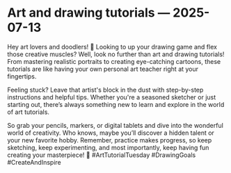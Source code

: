 # Art and drawing tutorials — 2025-07-13

Hey art lovers and doodlers! 🎨 Looking to up your drawing game and flex those creative muscles? Well, look no further than art and drawing tutorials! From mastering realistic portraits to creating eye-catching cartoons, these tutorials are like having your own personal art teacher right at your fingertips.

Feeling stuck? Leave that artist's block in the dust with step-by-step instructions and helpful tips. Whether you're a seasoned sketcher or just starting out, there’s always something new to learn and explore in the world of art tutorials.

So grab your pencils, markers, or digital tablets and dive into the wonderful world of creativity. Who knows, maybe you’ll discover a hidden talent or your new favorite hobby. Remember, practice makes progress, so keep sketching, keep experimenting, and most importantly, keep having fun creating your masterpiece! 🌟 #ArtTutorialTuesday #DrawingGoals #CreateAndInspire